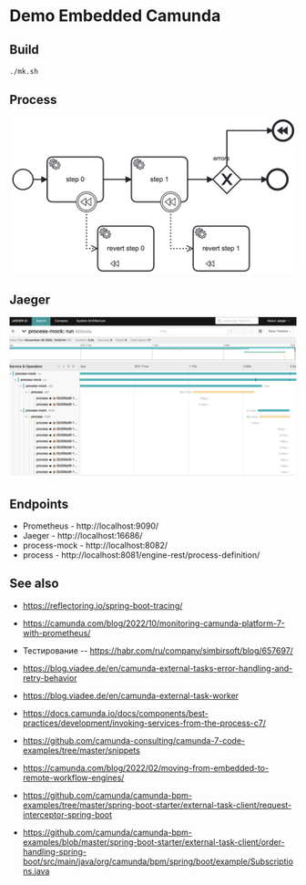 # Demo Embedded Camunda

## Build 

```sh
./mk.sh
```

## Process

![](process.png)

## Jaeger

![](jaeger.png)

## Endpoints 

- Prometheus - http://localhost:9090/
- Jaeger - http://localhost:16686/
- process-mock -  http://localhost:8082/
- process - http://localhost:8081/engine-rest/process-definition/

## See also

- https://reflectoring.io/spring-boot-tracing/
- https://camunda.com/blog/2022/10/monitoring-camunda-platform-7-with-prometheus/

- Тестирование -- https://habr.com/ru/company/simbirsoft/blog/657697/

- https://blog.viadee.de/en/camunda-external-tasks-error-handling-and-retry-behavior
- https://blog.viadee.de/en/camunda-external-task-worker

- https://docs.camunda.io/docs/components/best-practices/development/invoking-services-from-the-process-c7/
- https://github.com/camunda-consulting/camunda-7-code-examples/tree/master/snippets

- https://camunda.com/blog/2022/02/moving-from-embedded-to-remote-workflow-engines/
- https://github.com/camunda/camunda-bpm-examples/tree/master/spring-boot-starter/external-task-client/request-interceptor-spring-boot

- https://github.com/camunda/camunda-bpm-examples/blob/master/spring-boot-starter/external-task-client/order-handling-spring-boot/src/main/java/org/camunda/bpm/spring/boot/example/Subscriptions.java